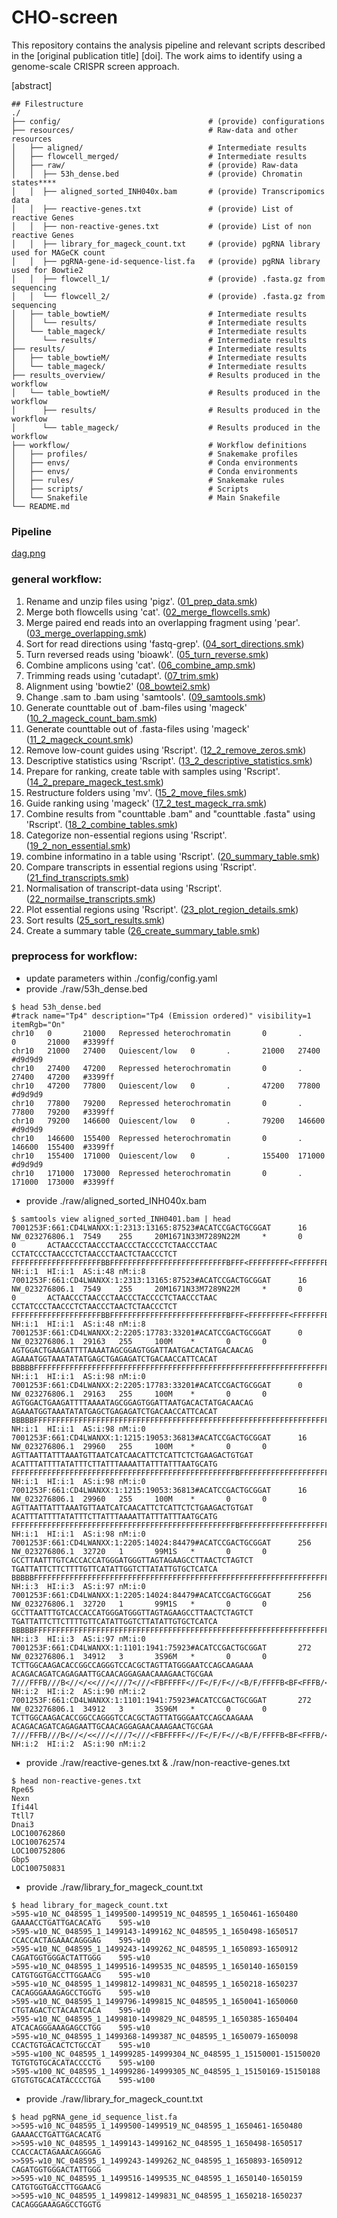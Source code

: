 # CHO-screen

This repository contains the analysis pipeline and relevant scripts described in the [original publication title] [doi]. 
The work aims to identify using a genome-scale CRISPR screen approach.

[abstract]


```
## Filestructure
./
├── config/                                 # (provide) configurations
├── resources/                              # Raw-data and other resources
│   ├── aligned/                            # Intermediate results
│   ├── flowcell_merged/                    # Intermediate results
│   ├── raw/                                # (provide) Raw-data
│   │  ├── 53h_dense.bed                    # (provide) Chromatin states****
│   │  ├── aligned_sorted_INH040x.bam       # (provide) Transcripomics data
│   │  ├── reactive-genes.txt               # (provide) List of reactive Genes
│   │  ├── non-reactive-genes.txt           # (provide) List of non reactive Genes
│   │  ├── library_for_mageck_count.txt     # (provide) pgRNA library used for MAGeCK count
│   │  ├── pgRNA-gene-id-sequence-list.fa   # (provide) pgRNA library used for Bowtie2
│   │  ├── flowcell_1/                      # (provide) .fasta.gz from sequencing
│   │  └── flowcell_2/                      # (provide) .fasta.gz from sequencing
│   ├── table_bowtieM/                      # Intermediate results 
│   │  └── results/                         # Intermediate results
│   └── table_mageck/                       # Intermediate results
│      └── results/                         # Intermediate results
├── results/                                # Intermediate results
│   ├── table_bowtieM/                      # Intermediate results
│   └── table_mageck/                       # Intermediate results 
├── results_overview/                       # Results produced in the workflow
│   └── table_bowtieM/                      # Results produced in the workflow
│      ├── results/                         # Results produced in the workflow
│      └── table_mageck/                    # Results produced in the workflow
├── workflow/                               # Workflow definitions
│   ├── profiles/                           # Snakemake profiles
│   ├── envs/                               # Conda environments
│   ├── envs/                               # Conda environments
│   ├── rules/                              # Snakemake rules
│   ├── scripts/                            # Scripts
│   └── Snakefile                           # Main Snakefile
└── README.md
```

### Pipeline
[dag.png](dag.png)

### general workflow:
1. Rename and unzip files using 'pigz'. ([01_prep_data.smk](workflow/rules/01_prep_data.smk))
2. Merge both flowcells using 'cat'. ([02_merge_flowcells.smk](workflow/rules/02_merge_flowcells.smk))
3. Merge paired end reads into an overlapping fragment using 'pear'. ([03_merge_overlapping.smk](workflow/rules/03_merge_overlapping.smk))
4. Sort for read directions using 'fastq-grep'. ([04_sort_directions.smk](workflow/rules/04_sort_directions.smk))
5. Turn reversed reads using 'bioawk'. ([05_turn_reverse.smk](workflow/rules/05_turn_reverse.smk))
6. Combine amplicons using 'cat'. ([06_combine_amp.smk](workflow/rules/06_combine_amp.smk))
7. Trimming reads using 'cutadapt'. ([07_trim.smk](workflow/rules/07_trim.smk))
8. Alignment using 'bowtie2' ([08_bowtei2.smk](workflow/rules/08_bowtie2.smk))
9. Change .sam to .bam using 'samtools'. ([09_samtools.smk](workflow/rules/09_samtools.smk))
10. Generate counttable out of .bam-files using 'mageck' ([10_2_mageck_count_bam.smk](workflow/rules/10_2_mageck_count_bam.smk))
11. Generate counttable out of .fasta-files using 'mageck' ([11_2_mageck_count.smk](workflow/rules/11_2_mageck_count.smk))
12. Remove low-count guides using 'Rscript'. ([12_2_remove_zeros.smk](workflow/rules/12_2_remove_zeros.smk))
13. Descriptive statistics using 'Rscript'. ([13_2_descriptive_statistics.smk](workflow/rules/13_2_descriptive_statistics.smk))
14. Prepare for ranking, create table with samples using 'Rscript'. ([14_2_prepare_mageck_test.smk](workflow/rules/14_2_prepare_mageck_test.smk))
15. Restructure folders using 'mv'. ([15_2_move_files.smk](workflow/rules/15_2_move_files.smk))
16. Guide ranking using 'mageck' ([17_2_test_mageck_rra.smk](workflow/rules/17_2_test_mageck_rra.smk))
17. Combine results from "counttable .bam" and "counttable .fasta" using 'Rscript'. ([18_2_combine_tables.smk](workflow/rules/18_2_combine_tables.smk))
18. Categorize non-essential regions using 'Rscript'. ([19_2_non_essential.smk](workflow/rules/19_2_non_essential.smk))
19. combine informatino in a table using 'Rscript'. ([20_summary_table.smk](workflow/rules/20_summary_table.smk))
20. Compare transcripts in essential regions using 'Rscript'. ([21_find_transcripts.smk](workflow/rules/21_find_transcripts.smk))
21. Normalisation of transcript-data using 'Rscript'. ([22_normailse_transcripts.smk](workflow/rules/22_normalise_transcripts.smk))
22. Plot essential regions using 'Rscript'. ([23_plot_region_details.smk](workflow/rules/23_plot_region_details.smk))
23. Sort results ([25_sort_results.smk](workflow/rules/25_sort_the_results.smk))
24. Create a summary table ([26_create_summary_table.smk](workflow/rules/26_summary_table.smk))



### preprocess for workflow:
- update parameters within ./config/config.yaml
- provide ./raw/53h_dense.bed
```
$ head 53h_dense.bed 
#track name="Tp4" description="Tp4 (Emission ordered)" visibility=1 itemRgb="On"
chr10   0       21000   Repressed heterochromatin       0       .       0       21000   #3399ff
chr10   21000   27400   Quiescent/low   0       .       21000   27400   #d9d9d9
chr10   27400   47200   Repressed heterochromatin       0       .       27400   47200   #3399ff
chr10   47200   77800   Quiescent/low   0       .       47200   77800   #d9d9d9
chr10   77800   79200   Repressed heterochromatin       0       .       77800   79200   #3399ff
chr10   79200   146600  Quiescent/low   0       .       79200   146600  #d9d9d9
chr10   146600  155400  Repressed heterochromatin       0       .       146600  155400  #3399ff
chr10   155400  171000  Quiescent/low   0       .       155400  171000  #d9d9d9
chr10   171000  173000  Repressed heterochromatin       0       .       171000  173000  #3399ff
```
- provide ./raw/aligned_sorted_INH040x.bam
```
$ samtools view aligned_sorted_INH0401.bam | head
7001253F:661:CD4LWANXX:1:2313:13165:87523#ACATCCGACTGCGGAT      16      NW_023276806.1  7549    255     20M1671N33M7289N22M     *       0       0       ACTAACCCTAACCCTAACCCTACCCCTCTAACCCTAAC
CCTATCCCTAACCCTCTAACCCTAACTCTAACCCTCT   FFFFFFFFFFFFFFFFFFFFBBFFFFFFFFFFFFFFFFFFFFFFFFFFBFFF<FFFFFFFFF<FFFFFFFBBBBB     NH:i:1  HI:i:1  AS:i:48 nM:i:8
7001253F:661:CD4LWANXX:1:2313:13165:87523#ACATCCGACTGCGGAT      16      NW_023276806.1  7549    255     20M1671N33M7289N22M     *       0       0       ACTAACCCTAACCCTAACCCTACCCCTCTAACCCTAAC
CCTATCCCTAACCCTCTAACCCTAACTCTAACCCTCT   FFFFFFFFFFFFFFFFFFFFBBFFFFFFFFFFFFFFFFFFFFFFFFFFBFFF<FFFFFFFFF<FFFFFFFBBBBB     NH:i:1  HI:i:1  AS:i:48 nM:i:8
7001253F:661:CD4LWANXX:2:2205:17783:33201#ACATCCGACTGCGGAT      0       NW_023276806.1  29163   255     100M    *       0       0       AGTGGACTGAAGATTTTAAAATAGCGGAGTGGATTAATGACACTATGACAACAG
AGAAATGGTAAATATATGAGCTGAGAGATCTGACAACCATTCACAT  BBBBBFFFFFFFFFFFFFFFFFFFFFFFFFFFFFFFFFFFFFFFFFFFFFFFFFFFFFFFFFFFFFFFFFFFFFFFFFFFFFFFFFFFFFFFFFFFFFFF    NH:i:1  HI:i:1  AS:i:98 nM:i:0
7001253F:661:CD4LWANXX:2:2205:17783:33201#ACATCCGACTGCGGAT      0       NW_023276806.1  29163   255     100M    *       0       0       AGTGGACTGAAGATTTTAAAATAGCGGAGTGGATTAATGACACTATGACAACAG
AGAAATGGTAAATATATGAGCTGAGAGATCTGACAACCATTCACAT  BBBBBFFFFFFFFFFFFFFFFFFFFFFFFFFFFFFFFFFFFFFFFFFFFFFFFFFFFFFFFFFFFFFFFFFFFFFFFFFFFFFFFFFFFFFFFFFFFFFF    NH:i:1  HI:i:1  AS:i:98 nM:i:0
7001253F:661:CD4LWANXX:1:1215:19053:36813#ACATCCGACTGCGGAT      16      NW_023276806.1  29960   255     100M    *       0       0       AGTTAATTATTTAAATGTTAATCATCAACATTCTCATTCTCTGAAGACTGTGAT
ACATTTATTTTATATTTCTTATTTAAAATTATTTATTTAATGCATG  FFFFFFFFFFFFFFFFFFFFFFFFFFFFFFFFFFFFFFFFFFFFFFFFFFBFFFFFFFFFFFFFFFFFFFFFFFFFFFFFFFFFFFFFFFFFFFFBBBBB    NH:i:1  HI:i:1  AS:i:98 nM:i:0
7001253F:661:CD4LWANXX:1:1215:19053:36813#ACATCCGACTGCGGAT      16      NW_023276806.1  29960   255     100M    *       0       0       AGTTAATTATTTAAATGTTAATCATCAACATTCTCATTCTCTGAAGACTGTGAT
ACATTTATTTTATATTTCTTATTTAAAATTATTTATTTAATGCATG  FFFFFFFFFFFFFFFFFFFFFFFFFFFFFFFFFFFFFFFFFFFFFFFFFFBFFFFFFFFFFFFFFFFFFFFFFFFFFFFFFFFFFFFFFFFFFFFBBBBB    NH:i:1  HI:i:1  AS:i:98 nM:i:0
7001253F:661:CD4LWANXX:1:2205:14024:84479#ACATCCGACTGCGGAT      256     NW_023276806.1  32720   1       99M1S   *       0       0       GCCTTAATTTGTCACCACCATGGGATGGGTTAGTAGAAGCCTTAACTCTAGTCT
TGATTATTCTTCTTTTGTTCATATTGGTCTTATATTGTGCTCATCA  BBBBBFFFFFFFFFFFFFFFFFFFFFFFFFFFFFFFFFFFFFFFFFFFFFFFFFFFFFFFFFFFFFFFFFFFFFFFFFFFBFFFFFFFFFFFFFFFFFFB    NH:i:3  HI:i:3  AS:i:97 nM:i:0
7001253F:661:CD4LWANXX:1:2205:14024:84479#ACATCCGACTGCGGAT      256     NW_023276806.1  32720   1       99M1S   *       0       0       GCCTTAATTTGTCACCACCATGGGATGGGTTAGTAGAAGCCTTAACTCTAGTCT
TGATTATTCTTCTTTTGTTCATATTGGTCTTATATTGTGCTCATCA  BBBBBFFFFFFFFFFFFFFFFFFFFFFFFFFFFFFFFFFFFFFFFFFFFFFFFFFFFFFFFFFFFFFFFFFFFFFFFFFFBFFFFFFFFFFFFFFFFFFB    NH:i:3  HI:i:3  AS:i:97 nM:i:0
7001253F:661:CD4LWANXX:1:1101:1941:75923#ACATCCGACTGCGGAT       272     NW_023276806.1  34912   3       3S96M   *       0       0       TCTTGGCAAGACACCGGCCAGGGTCCACGCTAGTTATGGGAATCCAGCAAGAAA
ACAGACAGATCAGAGAATTGCAACAGGAGAACAAAGAACTGCGAA   7///FFFB///B<//</<<///<///7<///<FBFFFFF<//F</F/F<//<B/F/FFFFB<BF<FFFB/<</FF/F/FFB</<FFFF<FFF/FBBB/B     NH:i:2  HI:i:2  AS:i:90 nM:i:2
7001253F:661:CD4LWANXX:1:1101:1941:75923#ACATCCGACTGCGGAT       272     NW_023276806.1  34912   3       3S96M   *       0       0       TCTTGGCAAGACACCGGCCAGGGTCCACGCTAGTTATGGGAATCCAGCAAGAAA
ACAGACAGATCAGAGAATTGCAACAGGAGAACAAAGAACTGCGAA   7///FFFB///B<//</<<///<///7<///<FBFFFFF<//F</F/F<//<B/F/FFFFB<BF<FFFB/<</FF/F/FFB</<FFFF<FFF/FBBB/B     NH:i:2  HI:i:2  AS:i:90 nM:i:2
```
- provide ./raw/reactive-genes.txt & ./raw/non-reactive-genes.txt
```
$ head non-reactive-genes.txt 
Rpe65
Nexn
Ifi44l
Ttll7
Dnai3
LOC100762860
LOC100762574
LOC100752806
Gbp5
LOC100750831
```
- provide ./raw/library_for_mageck_count.txt
```
$ head library_for_mageck_count.txt 
>595-w10_NC_048595_1_1499500-1499519_NC_048595_1_1650461-1650480        GAAAACCTGATTGACACATG    595-w10
>595-w10_NC_048595_1_1499143-1499162_NC_048595_1_1650498-1650517        CCACCACTAGAAACAGGGAG    595-w10
>595-w10_NC_048595_1_1499243-1499262_NC_048595_1_1650893-1650912        CAGATGGTGGGACTATTGGG    595-w10
>595-w10_NC_048595_1_1499516-1499535_NC_048595_1_1650140-1650159        CATGTGGTGACCTTGGAACG    595-w10
>595-w10_NC_048595_1_1499812-1499831_NC_048595_1_1650218-1650237        CACAGGGAAAGAGCCTGGTG    595-w10
>595-w10_NC_048595_1_1499796-1499815_NC_048595_1_1650041-1650060        CTGTAGACTCTACAATCACA    595-w10
>595-w10_NC_048595_1_1499810-1499829_NC_048595_1_1650385-1650404        ATCACAGGGAAAGAGCCTGG    595-w10
>595-w10_NC_048595_1_1499368-1499387_NC_048595_1_1650079-1650098        CCACTGTGACACTCTGCCAT    595-w10
>595-w100_NC_048595_1_14999285-14999304_NC_048595_1_15150001-15150020   TGTGTGTGCACATACCCCTG    595-w100
>595-w100_NC_048595_1_14999286-14999305_NC_048595_1_15150169-15150188   GTGTGTGCACATACCCCTGA    595-w100
```
- provide ./raw/library_for_mageck_count.txt
```
$ head pgRNA_gene_id_sequence_list.fa
>>595-w10_NC_048595_1_1499500-1499519_NC_048595_1_1650461-1650480
GAAAACCTGATTGACACATG
>>595-w10_NC_048595_1_1499143-1499162_NC_048595_1_1650498-1650517
CCACCACTAGAAACAGGGAG
>>595-w10_NC_048595_1_1499243-1499262_NC_048595_1_1650893-1650912
CAGATGGTGGGACTATTGGG
>>595-w10_NC_048595_1_1499516-1499535_NC_048595_1_1650140-1650159
CATGTGGTGACCTTGGAACG
>>595-w10_NC_048595_1_1499812-1499831_NC_048595_1_1650218-1650237
CACAGGGAAAGAGCCTGGTG
```


